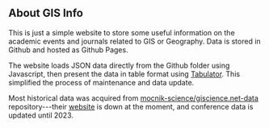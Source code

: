 ## About GIS Info

This is just a simple website to store some useful information on the academic events and journals related to GIS or Geography. Data is stored in Github and hosted as Github Pages. 

The website loads JSON data directly from the Github folder using Javascript, then present the data in table format using <a href="https://tabulator.info/" target="_blank">Tabulator</a>. This simplified the process of maintenance and data update.

Most historical data was acquired from <a href="https://github.com/mocnik-science/giscience.net-data/">mocnik-science/giscience.net-data</a> repository---their <a href="www.giscience.net" target="_blank">website</a> is down at the moment, and conference data is updated until 2023. 

